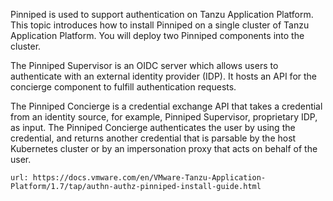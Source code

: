 
Pinniped is used to support authentication on Tanzu Application Platform. This topic introduces how to install Pinniped on a single cluster of Tanzu Application Platform. You will deploy two Pinniped components into the cluster.

The Pinniped Supervisor is an OIDC server which allows users to authenticate with an external identity provider (IDP). It hosts an API for the concierge component to fulfill authentication requests.

The Pinniped Concierge is a credential exchange API that takes a credential from an identity source, for example, Pinniped Supervisor, proprietary IDP, as input. The Pinniped Concierge authenticates the user by using the credential, and returns another credential that is parsable by the host Kubernetes cluster or by an impersonation proxy that acts on behalf of the user.

```dashboard:open-url
url: https://docs.vmware.com/en/VMware-Tanzu-Application-Platform/1.7/tap/authn-authz-pinniped-install-guide.html
```
